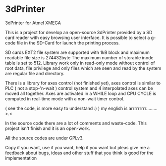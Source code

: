 3dPrinter
=========

3dPrinter for Atmel XMEGA


This is a project for develop an open-source 3dPrinter provided by a SD card reader with easy browsing user interface. It is possible to select a g-code file in the SD-Card for launch the printing process.

SD cards EXT2 file system are supported with 1kB block and maximum readable file size is 274432byte
The maximum number of storable inode table is set to 512. Library work only in read-only mode without control of root data, file privilege and only files which are seen and read by the system are regular file and directory.

There is a library for axes control (not finished yet), axes control is similar to PLC ( not a stop-'n-wait ) control system and 4 interpolated axes can be moved all together. Axes are activated in a WHILE loop and CPU CYCLE is computed in real-time mode with a non-wait timer control. 

( see the code, is more easy to understand :) ) my english is arrrrrrrrr......... >.<

In the source code there are a lot of comments and waste-code. This project isn't finish and it is an open-work.

All the source codes are under GPLv3.

Copy if you want, use if you want, help if you want but pleas give me a feedback about bugs, ideas and other stuff that you think is good for the implementation
